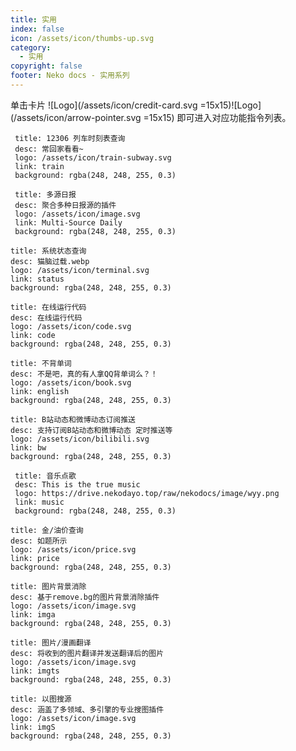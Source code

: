 ```yaml
---
title: 实用
index: false
icon: /assets/icon/thumbs-up.svg
category:
  - 实用
copyright: false
footer: Neko docs - 实用系列
---
```

单击卡片 ![Logo](/assets/icon/credit-card.svg =15x15)![Logo](/assets/icon/arrow-pointer.svg =15x15) 即可进入对应功能指令列表。


 ```component VPCard
  title: 12306 列车时刻表查询
  desc: 常回家看看~
  logo: /assets/icon/train-subway.svg
  link: train
  background: rgba(248, 248, 255, 0.3)
  ```


 ```component VPCard
  title: 多源日报
  desc: 聚合多种日报源的插件
  logo: /assets/icon/image.svg
  link: Multi-Source Daily
  background: rgba(248, 248, 255, 0.3)
  ```

  ```component VPCard
  title: 系统状态查询
  desc: 猫脑过载.webp
  logo: /assets/icon/terminal.svg
  link: status
  background: rgba(248, 248, 255, 0.3)
  ```

  ```component VPCard
  title: 在线运行代码
  desc: 在线运行代码
  logo: /assets/icon/code.svg
  link: code
  background: rgba(248, 248, 255, 0.3)
  ```

  ```component VPCard
  title: 不背单词
  desc: 不是吧，真的有人拿QQ背单词么？！
  logo: /assets/icon/book.svg
  link: english
  background: rgba(248, 248, 255, 0.3)
  ```

  ```component VPCard
  title: B站动态和微博动态订阅推送
  desc: 支持订阅B站动态和微博动态 定时推送等
  logo: /assets/icon/bilibili.svg
  link: bw
  background: rgba(248, 248, 255, 0.3)
  ```

 ```component VPCard
  title: 音乐点歌
  desc: This is the true music
  logo: https://drive.nekodayo.top/raw/nekodocs/image/wyy.png
  link: music
  background: rgba(248, 248, 255, 0.3)
  ```

  ```component VPCard
  title: 金/油价查询
  desc: 如题所示
  logo: /assets/icon/price.svg
  link: price
  background: rgba(248, 248, 255, 0.3)
  ```

  ```component VPCard
  title: 图片背景消除
  desc: 基于remove.bg的图片背景消除插件
  logo: /assets/icon/image.svg
  link: imga
  background: rgba(248, 248, 255, 0.3)
  ```

  ```component VPCard
  title: 图片/漫画翻译
  desc: 将收到的图片翻译并发送翻译后的图片
  logo: /assets/icon/image.svg
  link: imgts
  background: rgba(248, 248, 255, 0.3)
  ```

  ```component VPCard
  title: 以图搜源
  desc: 涵盖了多领域、多引擎的专业搜图插件
  logo: /assets/icon/image.svg
  link: imgS
  background: rgba(248, 248, 255, 0.3)
  ```

